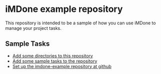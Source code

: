 iMDone example repository
====
This repository is intended to be a sample of how you can use iMDone to manage your project tasks.

Sample Tasks
----
- [Add some directories to this repository](#done:0)
- [Add some sample tasks to the repository](#doing:0)
- [Set up the imdone-example repository at github](#todo:0)
